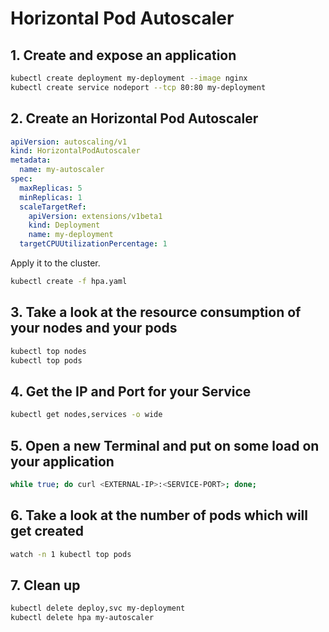 # Horizontal Pod Autoscaler

## 1. Create and expose an application

```bash
kubectl create deployment my-deployment --image nginx
kubectl create service nodeport --tcp 80:80 my-deployment
```

## 2. Create an Horizontal Pod Autoscaler

```yaml
apiVersion: autoscaling/v1
kind: HorizontalPodAutoscaler
metadata:
  name: my-autoscaler
spec:
  maxReplicas: 5
  minReplicas: 1
  scaleTargetRef:
    apiVersion: extensions/v1beta1
    kind: Deployment
    name: my-deployment
  targetCPUUtilizationPercentage: 1
```

Apply it to the cluster.

```bash
kubectl create -f hpa.yaml
```

## 3. Take a look at the resource consumption of your nodes and your pods

```bash
kubectl top nodes
kubectl top pods
```

## 4. Get the IP and Port for your Service

```bash
kubectl get nodes,services -o wide
```

## 5. Open a new Terminal and put on some load on your application

```bash
while true; do curl <EXTERNAL-IP>:<SERVICE-PORT>; done;
```

## 6. Take a look at the number of pods which will get created

```bash
watch -n 1 kubectl top pods
```

## 7. Clean up

```bash
kubectl delete deploy,svc my-deployment
kubectl delete hpa my-autoscaler
```
